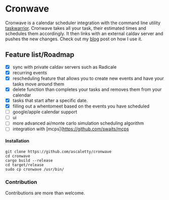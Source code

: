 # **Cronwave**
Cronwave is a calendar scheduler integration with the command line utility [taskwarrior](https://taskwarrior.org/).
Cronwave takes all your task, their estimated times and schedules them accordingly. It then links with an external caldav server and
pushes the new changes. Check out my [blog](https://aaron.scaletty.com/posts/cronwave/) post on how I use it.
## **Feature list/Roadmap**
- [x] sync with private caldav servers such as Radicale
- [x] recurring events
- [x] rescheduling feature that allows you to create new events and have your tasks move around them
- [x] delete function than completes your tasks and removes them from your calendar
- [x] tasks that start after a specific date. 
- [x] filling out a whentomeet based on the events you have scheduled
- [ ] google/apple calendar support
- [ ] ui
- [ ] more advanced ai/monte carlo simulation scheduling algorithm
- [ ] integration with [mcps](https://github.com/swaits/mcps
#### Installation
```
git clone https://github.com/ascaletty/cronwave 
cd cronwave
cargo build --release
cd target/release
sudo cp cronwave /usr/bin/
```
### Contribution
Contributions are more than welcome.










